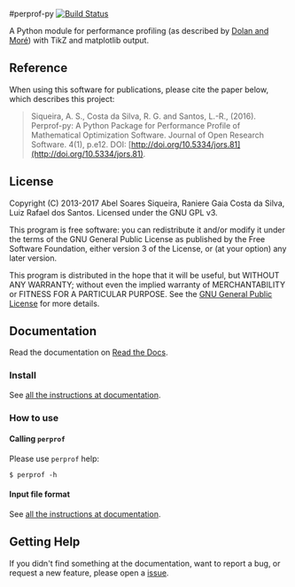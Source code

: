 #perprof-py
[![Build Status](https://travis-ci.org/ufpr-opt/perprof-py.svg?branch=master)](https://travis-ci.org/ufpr-opt/perprof-py)

A Python module for performance profiling (as described by [Dolan and
Moré](http://arxiv.org/abs/cs/0102001)) with TikZ and matplotlib output.

## Reference

When using this software for publications, please cite the paper below, which
describes this project:

> Siqueira, A. S., Costa da Silva, R. G. and Santos, L.-R., (2016).
Perprof-py: A Python Package for Performance Profile of Mathematical
Optimization Software. Journal of Open Research Software. 4(1), p.e12.
DOI: [http://doi.org/10.5334/jors.81](http://doi.org/10.5334/jors.81).

## License

Copyright (C) 2013-2017 Abel Soares Siqueira, Raniere Gaia Costa da Silva, Luiz Rafael dos Santos.
Licensed under the GNU GPL v3.

This program is free software: you can redistribute it and/or modify it under
the terms of the GNU General Public License as published by the Free Software
Foundation, either version 3 of the License, or (at your option) any later
version.

This program is distributed in the hope that it will be useful, but WITHOUT ANY
WARRANTY; without even the implied warranty of MERCHANTABILITY or FITNESS FOR A
PARTICULAR PURPOSE. See the [GNU General Public License](LICENSE) for more
details.

## Documentation

Read the documentation on [Read the Docs](https://perprof-py.readthedocs.org/en/latest/).

### Install

See [all the instructions at documentation](https://perprof-py.readthedocs.org/en/latest/install.html).

### How to use

#### Calling `perprof`

Please use `perprof` help:

    $ perprof -h

#### Input file format

See [all the instructions at documentation](https://perprof-py.readthedocs.org/en/latest/file-format.html).

## Getting Help

If you didn't find something at the documentation,
want to report a bug,
or request a new feature,
please open a [issue](https://github.com/ufpr-opt/perprof-py/issues).
